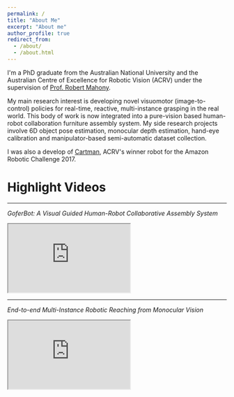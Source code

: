 ```yaml
---
permalink: /
title: "About Me"
excerpt: "About me"
author_profile: true
redirect_from: 
  - /about/
  - /about.html
---
```



I'm a PhD graduate from the Australian National University and the Australian Centre of Excellence for Robotic Vision (ACRV) under the supervision of [Prof. Robert Mahony](https://cecs.anu.edu.au/people/robert-mahony#acton-tabs-link--tabs-0-middle-3). 

My main research interest is developing novel visuomotor (image-to-control) policies for real-time, reactive, multi-instance grasping in the real world. This body of work is now integrated into a pure-vision based human-robot collaboration furniture assembly system. My side research projects involve 6D object pose estimation, monocular depth estimation, hand-eye calibration and manipulator-based semi-automatic dataset collection.

I was also a develop of [Cartman](https://www.technologyreview.com/2017/07/31/150252/amazons-new-robo-picker-champion-is-proudly-inhuman/), ACRV's winner robot for the Amazon Robotic Challenge 2017. 


# Highlight Videos
---

<em>GoferBot: A Visual Guided Human-Robot Collaborative Assembly System</em>
  <iframe 
  width="280"
  height="157"
  src="https://www.youtube.com/embed/Fo5XI5OJ4QQ">
  </iframe>

---
<em>End-to-end Multi-Instance Robotic Reaching from Monocular Vision</em>
  <iframe width="280" height="157" src="https://www.youtube.com/embed/ebJEIg8Nup4"></iframe>